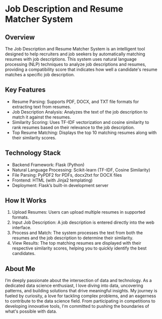 # Job Description and Resume Matcher System
##  Overview
The Job Description and Resume Matcher System is an intelligent tool designed to help recruiters and job seekers by automatically matching resumes with job descriptions. This system uses natural language processing (NLP) techniques to analyze job descriptions and resumes, providing a compatibility score that indicates how well a candidate's resume matches a specific job description.

## Key Features
* Resume Parsing: Supports PDF, DOCX, and TXT file formats for extracting text from resumes.
* Job Description Analysis: Analyzes the text of the job description to match it against the resumes.
* Similarity Scoring: Uses TF-IDF vectorization and cosine similarity to rank resumes based on their relevance to the job description.
* Top Resume Matching: Displays the top 10 matching resumes along with their similarity scores.

## Technology Stack
* Backend Framework: Flask (Python)
* Natural Language Processing: Scikit-learn (TF-IDF, Cosine Similarity)
* File Parsing: PyPDF2 for PDFs, docx2txt for DOCX files
* Frontend: HTML (with Jinja2 templating)
* Deployment: Flask’s built-in development server

## How It Works
1. Upload Resumes: Users can upload multiple resumes in supported formats.
2. Input Job Description: A job description is entered directly into the web interface.
3. Process and Match: The system processes the text from both the resumes and the job description to determine their similarity.
4. View Results: The top matching resumes are displayed with their respective similarity scores, helping you to quickly identify the best candidates.

## About Me
I’m deeply passionate about the intersection of data and technology. As a dedicated data science enthusiast, I love diving into data, uncovering patterns, and building solutions that drive meaningful insights. My journey is fueled by curiosity, a love for tackling complex problems, and an eagerness to contribute to the data science field. From participating in competitions to developing innovative tools, I'm committed to pushing the boundaries of what's possible with data.
